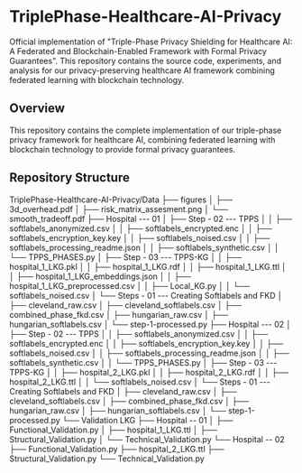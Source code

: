 # TriplePhase-Healthcare-AI-Privacy
Official implementation of "Triple-Phase Privacy Shielding for Healthcare AI: A Federated and Blockchain-Enabled Framework with Formal Privacy Guarantees". This repository contains the source code, experiments, and analysis for our privacy-preserving healthcare AI framework combining federated learning with blockchain technology.
## Overview
This repository contains the complete implementation of our triple-phase privacy framework for healthcare AI, combining federated learning with blockchain technology to provide formal privacy guarantees.
## Repository Structure
TriplePhase-Healthcare-AI-Privacy/Data
├── figures
│ ├── 3d_overhead.pdf
│ ├── risk_matrix_assesment.png
│ └── smooth_tradeoff.pdf
├── Hospital --- 01
│ ├── Step - 02 --- TPPS
│ │ ├── softlabels_anonymized.csv
│ │ ├── softlabels_encrypted.enc
│ │ ├── softlabels_encryption_key.key
│ │ ├── softlabels_noised.csv
│ │ ├── softlabels_processing_readme.json
│ │ ├── softlabels_synthetic.csv
│ │ └── TPPS_PHASES.py
│ ├── Step - 03 --- TPPS-KG
│ │ ├── hospital_1_LKG.pkl
│ │ ├── hospital_1_LKG.rdf
│ │ ├── hospital_1_LKG.ttl
│ │ ├── hospital_1_LKG_embeddings.json
│ │ ├── hospital_1_LKG_preprocessed.csv
│ │ ├── Local_KG.py
│ │ └── softlabels_noised.csv
│ └── Steps - 01 --- Creating Softlabels and FKD
│ ├── cleveland_raw.csv
│ ├── cleveland_softlabels.csv
│ ├── combined_phase_fkd.csv
│ ├── hungarian_raw.csv
│ ├── hungarian_softlabels.csv
│ └── step-1-processed.py
├── Hospital --- 02
│ ├── Step - 02 --- TPPS
│ │ ├── softlabels_anonymized.csv
│ │ ├── softlabels_encrypted.enc
│ │ ├── softlabels_encryption_key.key
│ │ ├── softlabels_noised.csv
│ │ ├── softlabels_processing_readme.json
│ │ ├── softlabels_synthetic.csv
│ │ └── TPPS_PHASES.py
│ ├── Step - 03 --- TPPS-KG
│ │ ├── hospital_2_LKG.pkl
│ │ ├── hospital_2_LKG.rdf
│ │ ├── hospital_2_LKG.ttl
│ │ └── softlabels_noised.csv
│ └── Steps - 01 --- Creating Softlabels and FKD
│ ├── cleveland_raw.csv
│ ├── cleveland_softlabels.csv
│ ├── combined_phase_fkd.csv
│ ├── hungarian_raw.csv
│ ├── hungarian_softlabels.csv
│ └── step-1-processed.py
└── Validation LKG
├── Hospital -- 01
│ ├── Functional_Validation.py
│ ├── hospital_1_LKG.ttl
│ ├── Structural_Validation.py
│ └── Technical_Validation.py
└── Hospital -- 02
├── Functional_Validation.py
├── hospital_2_LKG.ttl
├── Structural_Validation.py
└── Technical_Validation.py
